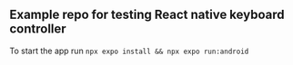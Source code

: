 ## Example repo for testing React native keyboard controller

To start the app run `npx expo install && npx expo run:android`
